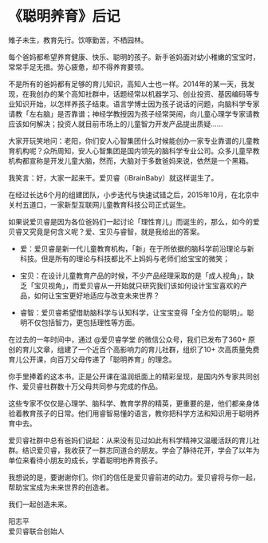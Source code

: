 # 《聪明养育》后记

雉子未生，教育先行。饮啄勤苦，不栖园林。

每个爸妈都希望养育健康、快乐、聪明的孩子。新手爸妈面对幼小稚嫩的宝宝时，常常手足无措。劳心疲惫，却不得养育要领。

不是所有的爸妈都有足够的育儿知识，高知人士也一样。2014年的某一天，我发现，在我创办的某个高知社群中，话题经常以机器学习、创业投资、基因编码等专业知识开始，以怎样养孩子结束。语言学博士因为孩子说话的问题，向脑科学专家请教「左右脑」是否靠谱；神经学教授因为孩子经常哭闹，向儿童心理学专家请教应该如何解决；投资人就目前市场上的儿童智力开发产品提出质疑......

大家开玩笑地问：老阳，你们安人心智集团什么时候能创办一家专业靠谱的儿童教育机构呢？众所周知，安人心智集团是国内领先的脑科学专业公司。众多儿童早教机构都宣称是开发儿童大脑，然而，大脑对于多数爸妈来说，依然是一个黑箱。

我笑言：好，大家一起来干。爱贝睿（iBrainBaby）就这样诞生了。

在经过长达6个月的组建团队，小步迭代与快速试错之后，2015年10月，在北京中关村五道口，一家新型互联网儿童教育科技公司正式诞生。

如果说爱贝睿是因为各位爸妈们一起讨论「理性育儿」而诞生的，那么，如今的爱贝睿又究竟是何含义呢？爱、宝贝与睿智，就是我给出的答案。

* 爱：爱贝睿是新一代儿童教育机构，「新」在于所依据的脑科学前沿理论与新科技。但是所有的理论与科技都比不上妈妈与老师们给宝宝的微笑；

* 宝贝：在设计儿童教育产品的时候，不少产品经理采取的是「成人视角」，缺乏「宝贝视角」，而爱贝睿从一开始就只研究我们该如何设计宝宝喜欢的产品，如何让宝宝更好地适应与改变未来世界？

* 睿智：爱贝睿希望借助脑科学与认知科学，让宝宝变得「全方位的聪明」。聪明不仅包括智力，更包括理性等方面。

在过去的一年时间中，通过 @爱贝睿学堂 的微信公众号，我们已发布了360+ 原创的育儿文章，组建了一个近百个高影响力的育儿社群，组织了10+ 次高质量免费育儿公开课，向百万父母传递了「聪明养育」的理念。

你手里捧着的这本书，正是公开课在温润纸面上的精彩呈现，是国内外专家共同创作、爱贝睿社群数十万父母共同参与完成的作品。

这些专家不仅仅是心理学、脑科学、教育学界的精英，更重要的是，他们都亲身体验着教育孩子的日常。他们用睿智易懂的语言，教你把科学方法和知识用于聪明养育中去。

爱贝睿社群中总有爸妈们说起：从来没有见过如此有科学精神又温暖活跃的育儿社群。结识爱贝睿，我收获了一群志同道合的朋友。学会了静待花开，学会了以年为单位来看待小朋友的成长，学着聪明地养育孩子。

我想说的是，要谢谢你们。你们的信任是爱贝睿前进的动力。爱贝睿将与你一起，帮助宝宝成为未来世界的创造者。

我们一起创造未来。

阳志平   
爱贝睿联合创始人 



